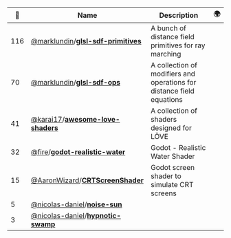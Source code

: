 |:star2: | Name | Description | 🌍|
|---|---|---|---|
|116|[@marklundin](https://github.com/marklundin)/[**glsl-sdf-primitives**](https://github.com/marklundin/glsl-sdf-primitives)|A bunch of distance field primitives for ray marching||
|70|[@marklundin](https://github.com/marklundin)/[**glsl-sdf-ops**](https://github.com/marklundin/glsl-sdf-ops)|A collection of modifiers and operations for distance field equations||
|41|[@karai17](https://github.com/karai17)/[**awesome-love-shaders**](https://github.com/karai17/awesome-love-shaders)|A collection of shaders designed for LÖVE||
|32|[@fire](https://github.com/fire)/[**godot-realistic-water**](https://github.com/fire/godot-realistic-water)|Godot - Realistic Water Shader||
|15|[@AaronWizard](https://github.com/AaronWizard)/[**CRTScreenShader**](https://github.com/AaronWizard/CRTScreenShader)|Godot screen shader to simulate CRT screens||
|5|[@nicolas-daniel](https://github.com/nicolas-daniel)/[**noise-sun**](https://github.com/nicolas-daniel/noise-sun)|||
|3|[@nicolas-daniel](https://github.com/nicolas-daniel)/[**hypnotic-swamp**](https://github.com/nicolas-daniel/hypnotic-swamp)|||

